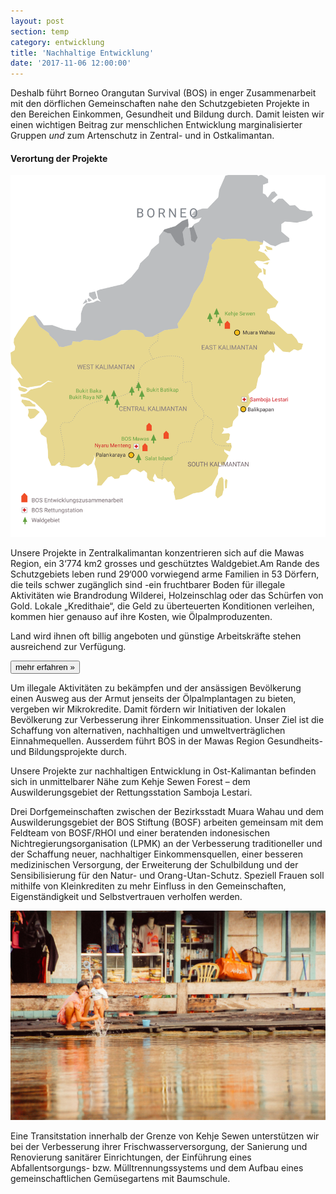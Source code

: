 ```yaml
---
layout: post
section: temp
category: entwicklung
title: 'Nachhaltige Entwicklung'
date: '2017-11-06 12:00:00'
---
```

Deshalb führt Borneo Orangutan Survival (BOS) in enger Zusammenarbeit mit den dörflichen Gemeinschaften nahe den Schutzgebieten Projekte in den Bereichen Einkommen, Gesundheit und Bildung durch. Damit leisten wir einen wichtigen Beitrag zur menschlichen Entwicklung marginalisierter Gruppen *und* zum Artenschutz in Zentral- und in Ostkalimantan.

#### Verortung der Projekte

![](assets/images/BOS-stations.svg)

Unsere Projekte in Zentralkalimantan konzentrieren sich auf die Mawas Region, ein 3‘774 km2 grosses und geschütztes Waldgebiet.Am Rande des Schutzgebiets leben rund 29‘000 vorwiegend arme Familien in 53 Dörfern, die teils schwer zugänglich sind -ein fruchtbarer Boden für illegale Aktivitäten wie Brandrodung Wilderei, Holzeinschlag oder das Schürfen von Gold. Lokale „Kredithaie“, die Geld zu überteuerten Konditionen verleihen, kommen hier genauso auf ihre Kosten, wie Ölpalmproduzenten.

Land wird ihnen oft billig angeboten und günstige Arbeitskräfte stehen ausreichend zur Verfügung.

[<button class="bos-button large info float-right space-left" id="mawas">mehr erfahren »</button>](mawas.html)

Um illegale Aktivitäten zu bekämpfen und der ansässigen Bevölkerung einen Ausweg aus der Armut jenseits der Ölpalmplantagen zu bieten, vergeben wir Mikrokredite. Damit fördern wir Initiativen der lokalen Bevölkerung zur Verbesserung ihrer Einkommenssituation. Unser Ziel ist die Schaffung von alternativen, nachhaltigen und umweltverträglichen Einnahmequellen. Ausserdem führt BOS in der Mawas Region Gesundheits- und Bildungsprojekte durch.

Unsere Projekte zur nachhaltigen Entwicklung in Ost-Kalimantan befinden sich in unmittelbarer Nähe zum Kehje Sewen Forest – dem Auswilderungsgebiet der Rettungsstation Samboja Lestari.

Drei Dorfgemeinschaften zwischen der Bezirksstadt Muara Wahau und dem Auswilderungsgebiet der BOS Stiftung (BOSF) arbeiten gemeinsam mit dem Feldteam von BOSF/RHOI und einer beratenden indonesischen Nichtregierungsorganisation (LPMK) an der Verbesserung
traditioneller und der Schaffung neuer, nachhaltiger Einkommensquellen, einer besseren medizinischen Versorgung, der Erweiterung der Schulbildung und der Sensibilisierung für den Natur- und Orang-Utan-Schutz. Speziell Frauen soll mithilfe von Kleinkrediten
zu mehr Einfluss in den Gemeinschaften, Eigenständigkeit und Selbstvertrauen verholfen werden. 

![](assets/images/bathing.jpg)

Eine Transitstation innerhalb der Grenze von Kehje Sewen unterstützen wir bei der Verbesserung ihrer Frischwasserversorgung, der Sanierung und Renovierung sanitärer Einrichtungen, der Einführung eines Abfallentsorgungs- bzw. Mülltrennungssystems und
dem Aufbau eines gemeinschaftlichen Gemüsegartens mit Baumschule. 